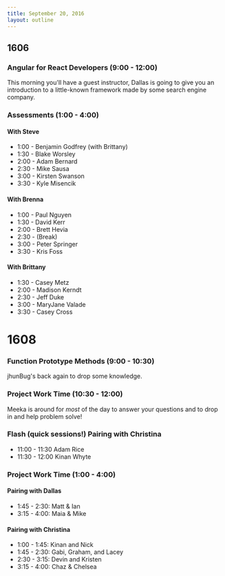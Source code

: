```yaml
---
title: September 20, 2016
layout: outline
---
```


## 1606

### Angular for React Developers (9:00 - 12:00)

This morning you'll have a guest instructor, Dallas is going to give you an introduction to a little-known framework made by some search engine company.

### Assessments (1:00 - 4:00)

#### With Steve

- 1:00 - Benjamin Godfrey (with Brittany)
- 1:30 - Blake Worsley
- 2:00 - Adam Bernard
- 2:30 - Mike Sausa
- 3:00 - Kirsten Swanson
- 3:30 - Kyle Misencik

#### With Brenna

- 1:00 - Paul Nguyen
- 1:30 - David Kerr
- 2:00 - Brett Hevia
- 2:30 - (Break)
- 3:00 - Peter Springer
- 3:30 - Kris Foss

#### With Brittany

- 1:30 - Casey Metz
- 2:00 - Madison Kerndt
- 2:30 - Jeff Duke
- 3:00 - MaryJane Valade
- 3:30 - Casey Cross

# 1608

### Function Prototype Methods (9:00 - 10:30)

jhunBug's back again to drop some knowledge.

### Project Work Time (10:30 - 12:00)

Meeka is around for _most_ of the day to answer your questions and to drop in and help problem solve!

### Flash (quick sessions!) Pairing with Christina

* 11:00 - 11:30 Adam Rice
* 11:30 - 12:00 Kinan Whyte

### Project Work Time (1:00 - 4:00)

#### Pairing with Dallas

* 1:45 - 2:30: Matt & Ian
* 3:15 - 4:00: Maia & Mike

#### Pairing with Christina

- 1:00 - 1:45: Kinan and Nick
- 1:45 - 2:30: Gabi, Graham, and Lacey
- 2:30 - 3:15: Devin and Kristen
- 3:15 - 4:00: Chaz & Chelsea
